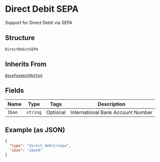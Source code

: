
# Direct Debit SEPA

Support for Direct Debit via SEPA

## Structure

`DirectDebitSEPA`

## Inherits From

[`BasePaymentMethod`](../../doc/models/base-payment-method.md)

## Fields

| Name | Type | Tags | Description |
|  --- | --- | --- | --- |
| `Iban` | `string` | Optional | International Bank Account Number |

## Example (as JSON)

```json
{
  "type": "direct_debit/sepa",
  "iban": "iban0"
}
```

